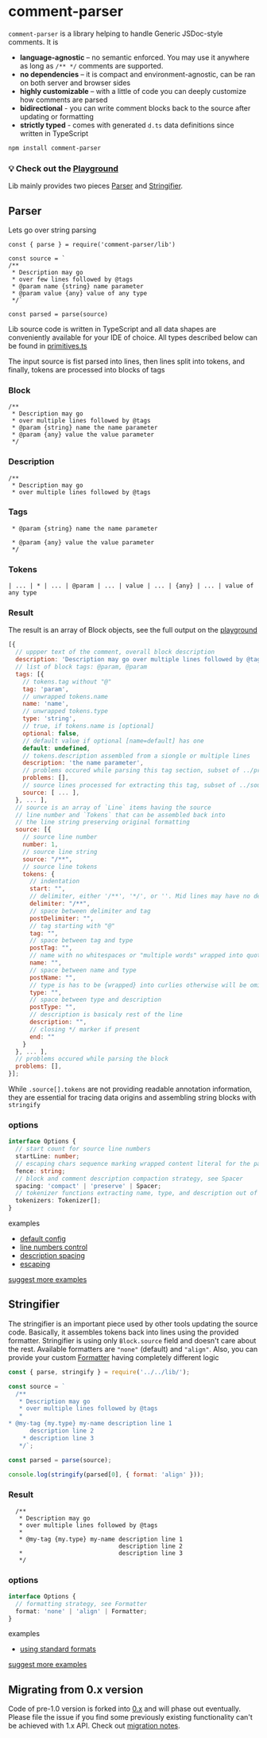 # comment-parser

`comment-parser` is a library helping to handle Generic JSDoc-style comments. It is

- **language-agnostic** – no semantic enforced. You may use it anywhere as long as `/** */` comments are supported.
- **no dependencies** – it is compact and environment-agnostic, can be ran on both server and browser sides
- **highly customizable** – with a little of code you can deeply customize how comments are parsed
- **bidirectional** - you can write comment blocks back to the source after updating or formatting
- **strictly typed** - comes with generated `d.ts` data definitions since written in TypeScript

```sh
npm install comment-parser
```

### 💡 Check out the [Playground](https://syavorsky.github.io/comment-parser)

Lib mainly provides two pieces [Parser](#Parser) and [Stringifier](#Stringifier).

## Parser

Lets go over string parsing

```
const { parse } = require('comment-parser/lib')

const source = `
/**
 * Description may go
 * over few lines followed by @tags
 * @param name {string} name parameter
 * @param value {any} value of any type
 */`

const parsed = parse(source)
```

Lib source code is written in TypeScript and all data shapes are conveniently available for your IDE of choice. All types described below can be found in [primitives.ts](src/primitives.ts)

The input source is fist parsed into lines, then lines split into tokens, and finally, tokens are processed into blocks of tags

### Block

```
/**
 * Description may go
 * over multiple lines followed by @tags
 * @param {string} name the name parameter
 * @param {any} value the value parameter
 */
```

### Description

```
/**
 * Description may go
 * over multiple lines followed by @tags
```

### Tags

```
 * @param {string} name the name parameter
```

```
 * @param {any} value the value parameter
 */
```

### Tokens

```
| ... | * | ... | @param | ... | value | ... | {any} | ... | value of any type
```

### Result

The result is an array of Block objects, see the full output on the [playground](https://syavorsky.github.io/comment-parser)

```js
[{
  // uppper text of the comment, overall block description
  description: 'Description may go over multiple lines followed by @tags',
  // list of block tags: @param, @param
  tags: [{
    // tokens.tag without "@"
    tag: 'param',
    // unwrapped tokens.name
    name: 'name',
    // unwrapped tokens.type
    type: 'string',
    // true, if tokens.name is [optional]
    optional: false,
    // default value if optional [name=default] has one
    default: undefined,
    // tokens.description assembled from a siongle or multiple lines
    description: 'the name parameter',
    // problems occured while parsing this tag section, subset of ../problems array
    problems: [],
    // source lines processed for extracting this tag, subset of ../source array
    source: [ ... ],
  }, ... ],
  // source is an array of `Line` items having the source
  // line number and `Tokens` that can be assembled back into
  // the line string preserving original formatting
  source: [{
    // source line number
    number: 1,
    // source line string
    source: "/**",
    // source line tokens
    tokens: {
      // indentation
      start: "",
      // delimiter, either '/**', '*/', or ''. Mid lines may have no delimiters
      delimiter: "/**",
      // space between delimiter and tag
      postDelimiter: "",
      // tag starting with "@"
      tag: "",
      // space between tag and type
      postTag: "",
      // name with no whitespaces or "multiple words" wrapped into quotes. May occure in [name] and [name=default] forms
      name: "",
      // space between name and type
      postName: "",
      // type is has to be {wrapped} into curlies otherwise will be omitted
      type: "",
      // space between type and description
      postType: "",
      // description is basicaly rest of the line
      description: "",
      // closing */ marker if present
      end: ""
    }
  }, ... ],
  // problems occured while parsing the block
  problems: [],
}];
```

While `.source[].tokens` are not providing readable annotation information, they are essential for tracing data origins and assembling string blocks with `stringify`

### options

```ts
interface Options {
  // start count for source line numbers
  startLine: number;
  // escaping chars sequence marking wrapped content literal for the parser
  fence: string;
  // block and comment description compaction strategy, see Spacer
  spacing: 'compact' | 'preserve' | Spacer;
  // tokenizer functions extracting name, type, and description out of tag, see Tokenizer
  tokenizers: Tokenizer[];
}
```

examples 
- [default config](https://syavorsky.github.io/comment-parser/#parse-defaults)
- [line numbers control](https://syavorsky.github.io/comment-parser/#parse-line-numbering)
- [description spacing](https://syavorsky.github.io/comment-parser/#parse-spacing)
- [escaping](https://syavorsky.github.io/comment-parser/#parse-escaping)

[suggest more examples](https://github.com/syavorsky/comment-parser/issues/new?title=example+suggestion%3A+...&labels=example,parser)

## Stringifier

The stringifier is an important piece used by other tools updating the source code. Basically, it assembles tokens back into lines using the provided formatter. Stringifier is using only `Block.source` field and doesn't care about the rest. Available formatters are `"none"` (default) and `"align"`. Also, you can provide your custom [Formatter](src/stringifier.ts) having completely different logic

```js
const { parse, stringify } = require('../../lib/');

const source = `
  /**
   * Description may go
   * over multiple lines followed by @tags
   * 
* @my-tag {my.type} my-name description line 1
      description line 2
    * description line 3
   */`;

const parsed = parse(source);

console.log(stringify(parsed[0], { format: 'align' }));
```

### Result

```
  /**
   * Description may go
   * over multiple lines followed by @tags
   *
   * @my-tag {my.type} my-name description line 1
                               description line 2
   *                           description line 3
   */
```

### options

```ts
interface Options {
  // formatting strategy, see Formatter
  format: 'none' | 'align' | Formatter;
}
```

examples
- [using standard formats](https://syavorsky.github.io/comment-parser/#stringify-formatting)

[suggest more examples](https://github.com/syavorsky/comment-parser/issues/new?title=example+suggestion%3A+...&labels=example,stringifier)

## Migrating from 0.x version

Code of pre-1.0 version is forked into [0.x](https://github.com/syavorsky/comment-parser/tree/0.x) and will phase out eventually. Please file the issue if you find some previously existing functionality can't be achieved with 1.x API. Check out [migration notes](migrate-1.0.md).
